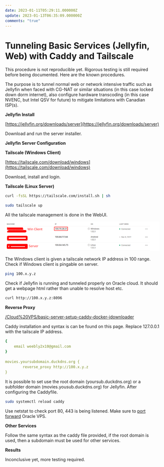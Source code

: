 ```yaml
---
date: 2023-01-11T05:29:11.000000Z
update: 2023-01-13T06:35:09.000000Z
comments: "true"
---
```

# Tunneling Basic Services (Jellyfin, Web) with Caddy and Tailscale

This procedure is not reproducible yet. Rigorous testing is still required before being documented. Here are the known procedures.

The purpose is to tunnel normal web or network intensive traffic such as Jellyfin when faced with CG-NAT or similar situations (in this case locked down dorm internet), also configure hardware transcoding (in this case NVENC, but Intel QSV for future) to mitigate limitations with Canadian ISP(s).

**Jellyfin Install**

[https://jellyfin.org/downloads/server](https://jellyfin.org/downloads/server)

Download and run the server installer.

**Jellyfin Server Configuration**

**Tailscale (Windows Client)**

[https://tailscale.com/download/windows](https://tailscale.com/download/windows)

Download, install and login.

**Tailscale (Linux Server)**

```bash
curl -fsSL https://tailscale.com/install.sh | sh
```

```bash
sudo tailscale up
```

All the tailscale management is done in the WebUI.

![](assets/gallery/2023-01/KPWimage.png)

The Windows client is given a tailscale network IP address in 100 range. Check if Windows client is pingable on server.

```bash
ping 100.x.y.z
```

Check if Jellyfin is running and tunneled properly on Oracle cloud. It should get a webpage html rather than unable to resolve host etc.

```bash
curl http://100.x.y.z:8096
```

 **Reverse Proxy**

[/Cloud%20VPS/basic-server-setup-caddy-docker-jdownloader](/Cloud%20VPS/basic-server-setup-caddy-docker-jdownloader)

Caddy installation and syntax is can be found on this page. Replace 127.0.0.1 with the tailscale IP address.

```yaml
{
    email weebly2x10@gmail.com
}

movies.yoursubdomain.duckdns.org {
        reverse_proxy http://100.x.y.z
}
```

It is possible to set use the root domain (yoursub.duckdns.org) or a subfolder domain (movies.yousub.duckdns.org) for Jellyfin. After configuring the Caddyfile.

```bash
sudo systemctl reload caddy
```

Use netstat to check port 80, 443 is being listened. Make sure to [port forward](/Cloud%20VPS/basic-server-setup-caddy-docker-jdownloader#bkmrk-alternative-%28firewal) Oracle VPS.

**Other Services**

Follow the same syntax as the caddy file provided, if the root domain is used, then a subdomain must be used for other services.

**Results**

Inconclusive yet, more testing required.